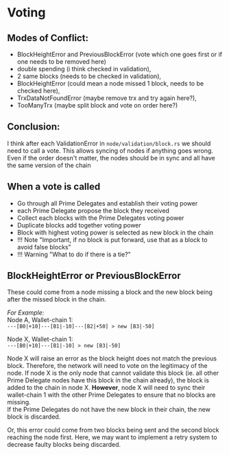 # Voting

## Modes of Conflict:

- BlockHeightError and PreviousBlockError (vote which one goes first or if one needs to be removed here)
- double spending (i think checked in validation),
- 2 same blocks (needs to be checked in validation),
- BlockHeightError (could mean a node missed 1 block, needs to be checked here),
- TrxDataNotFoundError (maybe remove trx and try again here?),
- TooManyTrx (maybe split block and vote on order here?)

## Conclusion:

I think after each ValidationError in `node/validation/block.rs` we should need to call a vote.
This allows syncing of nodes if anything goes wrong.
Even if the order doesn't matter, the nodes should be in sync and all have the same version of the chain

## When a vote is called

- Go through all Prime Delegates and establish their voting power
- each Prime Delegate propose the block they received
- Collect each blocks with the Prime Delegates voting power
- Duplicate blocks add together voting power
- Block with highest voting power is selected as new block in the chain
- !!! Note "Important, if no block is put forward, use that as a block to avoid false blocks"
- !!! Warning "What to do if there is a tie?"

## BlockHeightError or PreviousBlockError

These could come from a node missing a block and the new block being after the missed block in the chain.

_For Example:_ <br>
Node A, Wallet-chain 1: <br>
`---[B0|+10]---[B1|-10]---[B2|+50] > new [B3|-50]`

Node X, Wallet-chain 1: <br>
`---[B0|+10]---[B1|-10] > new [B3|-50]`

Node X will raise an error as the block height does not match the previous block. Therefore, the network will need to vote on the legitimacy of the node.
If node X is the only node that cannot validate this block (ie. all other Prime Delegate nodes have this block in the chain already), the block is added to the chain in node X.
**However**, node X will need to sync their wallet-chain 1 with the other Prime Delegates to ensure that no blocks are missing. <br>
If the Prime Delegates do not have the new block in their chain, the new block is discarded.

Or, this error could come from two blocks being sent and the second block reaching the node first. Here, we may want to implement a retry system to decrease faulty blocks being discarded.
